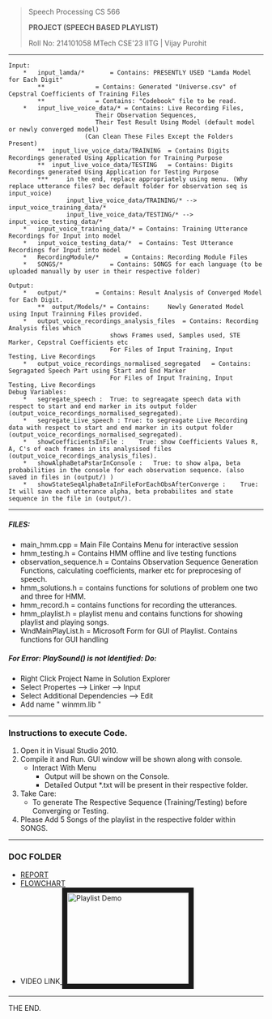 >Speech Processing CS 566
>
>**PROJECT (SPEECH BASED PLAYLIST)**
>
>Roll No: 214101058 MTech CSE'23 IITG | Vijay Purohit

----------------------------------------------------
	Input: 
		*	input_lamda/* 		= Contains: PRESENTLY USED "Lamda Model for Each Digit"
			**	      		= Contains: Generated "Universe.csv" of Cepstral Coefficients of Training Files
			**	      		= Contains: "Codebook" file to be read.
		*	input_live_voice_data/*	= Contains: Live Recording Files, 
							Their Observation Sequences, 
							Their Test Result Using Model (default model or newly converged model)
						 (Can Clean These Files Except the Folders Present)
			**	input_live_voice_data/TRAINING	= Contains Digits Recordings generated Using Application for Training Purpose 
			**	input_live_voice_data/TESTING	= Contains: Digits Recordings generated Using Application for Testing Purpose
			*** 	in the end, replace appropriately using menu. (Why replace utterance files? bec default folder for observation seq is input_voice)
					input_live_voice_data/TRAINING/* --> input_voice_training_data/*
					input_live_voice_data/TESTING/* --> input_voice_testing_data/*
		*	input_voice_training_data/*	= Contains: Training Utterance Recordings for Input into model
		*	input_voice_testing_data/*	= Contains: Test Utterance Recordings for Input into model
		* 	RecordingModule/*		= Contains: Recording Module Files
		* 	SONGS/*				= Contains: SONGS for each language (to be uploaded manually by user in their respective folder)

	Output:  
		*	output/*		= Contains:	Result Analysis of Converged Model for Each Digit.
			**	output/Models/*	= Contains: 	Newly Generated Model using Input Trainning Files provided.
		*	output_voice_recordings_analysis_files	= Contains: Recording Analysis files which 
								shows Frames used, Samples used, STE Marker, Cepstral Coefficients etc
								For Files of Input Training, Input Testing, Live Recordings
		*	output_voice_recordings_normalised_segregated	= Contains: Segragated Speech Part using Start and End Marker
								For Files of Input Training, Input Testing, Live Recordings
	Debug Variables:	
		* 	segregate_speech :	True: to segreagate speech data with respect to start and end marker in its output folder (output_voice_recordings_normalised_segregated). 
		*	segregate_Live_speech :	True: to segreagate Live Recording data with respect to start and end marker in its output folder (output_voice_recordings_normalised_segregated). 
		*	showCoefficientsInFile :	True: show Coefficients Values R, A, C's of each frames in its analysised files (output_voice_recordings_analysis_files).
		*	showAlphaBetaPstarInConsole :	True: to show alpa, beta probabilities in the console for each observation sequence. (also saved in files in (output/) )
		*	showStateSeqAlphaBetaInFileForEachObsAfterConverge :	True: It will save each utterance alpha, beta probabilites and state sequence in the file in (output/).

----------------------------------------------------
##### FILES:
   * main_hmm.cpp	= Main File Contains Menu for interactive session
   * hmm_testing.h	= Contains HMM offline and live testing functions
   * observation_sequence.h	= Contains Observation Sequence Generation Functions, calculating coefficients, marker etc for preprocesing of speech.
   * hmm_solutions.h	= contains functions for solutions of problem one two and three for HMM.
   * hmm_record.h	= contains functions for recording the utterances.
   * hmm_playlist.h	= playlist menu and contains functions for showing playlist and playing songs.
   * WndMainPlayList.h	= Microsoft Form for GUI of Playlist. Contains functions for GUI handling

##### For Error: PlaySound() is not Identified: Do:
   * Right Click Project Name in Solution Explorer
   * Select Propertes --> Linker --> Input
   * Select Additional Dependencies --> Edit
   * Add name " winmm.lib "
----------------------------------------------------
### Instructions to execute Code.
1. Open it in Visual Studio 2010.
2. Compile it and Run. GUI window will be shown along with console.
   * Interact With Menu
      * Output will be shown on the Console.
      * Detailed Output *.txt will be present in their respective folder.
3. Take Care:
   * To generate The Respective Sequence (Training/Testing) before Converging or Testing.	
4. Please Add 5 Songs of the playlist in the respective folder within SONGS.

----------------------------------------------------
### DOC FOLDER 
   * [REPORT](../origin/DOC/SP_CS566_Project_PLAYLIST_REPORT.pdf)
   * [FLOWCHART](../origin/DOC/flowchart.jpg)
   * VIDEO LINK<a href="http://www.youtube.com/watch?feature=player_embedded&v=cLdlCeDYFj8" target="_blank"> <img src="http://img.youtube.com/vi/cLdlCeDYFj8/0.jpg"  alt="Playlist Demo" width="240" height="180" border="10"/></a>
----------------------------------------------------
THE END.
